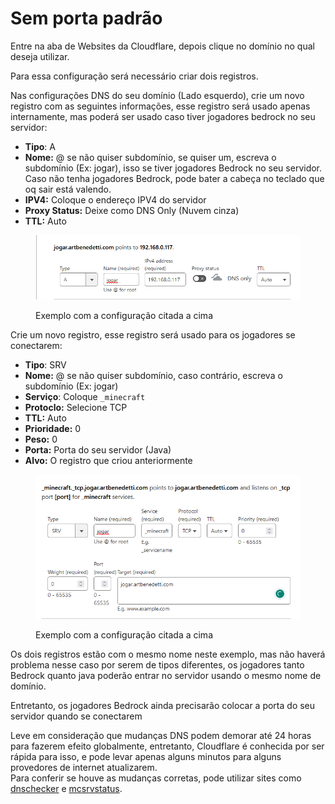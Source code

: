 # Sem porta padrão

Entre na aba de Websites da Cloudflare, depois clique no domínio no qual deseja utilizar.

Para essa configuração será necessário criar dois registros.

Nas configurações DNS do seu domínio (Lado esquerdo), crie um novo registro com as seguintes informações, esse registro será usado apenas internamente, mas poderá ser usado caso tiver jogadores bedrock no seu servidor:

* **Tipo**: A
* **Nome:** @ se não quiser subdomínio, se quiser um, escreva o subdomínio (Ex: jogar), isso se tiver jogadores Bedrock no seu servidor. Caso não tenha jogadores Bedrock, pode bater a cabeça no teclado que oq sair está valendo.
* **IPV4:** Coloque o endereço IPV4 do servidor
* **Proxy Status:** Deixe como DNS Only (Nuvem cinza)
* **TTL:** Auto

<figure><img src="../../../../.gitbook/assets/image (2) (1) (1) (1) (1).png" alt=""><figcaption><p>Exemplo com a configuração citada a cima</p></figcaption></figure>

Crie um novo registro, esse registro será usado para os jogadores se conectarem:

* **Tipo**: SRV
* **Nome:** @ se não quiser subdomínio, caso contrário, escreva o subdomínio (Ex: jogar)
* **Serviço**: Coloque `_minecraft`
* **Protoclo:** Selecione TCP
* **TTL:** Auto
* **Prioridade:** 0
* **Peso:** 0
* **Porta:** Porta do seu servidor (Java)
* **Alvo:** O registro que criou anteriormente

<figure><img src="../../../../.gitbook/assets/image (1) (1) (1) (1) (1).png" alt=""><figcaption><p>Exemplo com a configuração citada a cima</p></figcaption></figure>

Os dois registros estão com o mesmo nome neste exemplo, mas não haverá problema nesse caso por serem de tipos diferentes, os jogadores tanto Bedrock quanto java poderão entrar no servidor usando o mesmo nome de domínio.

Entretanto, os jogadores Bedrock ainda precisarão colocar a porta do seu servidor quando se conectarem

Leve em consideração que mudanças DNS podem demorar até 24 horas para fazerem efeito globalmente, entretanto, Cloudflare é conhecida por ser rápida para isso, e pode levar apenas alguns minutos para alguns provedores de internet atualizarem.\
Para conferir se houve as mudanças corretas, pode utilizar sites como [dnschecker](https://dnschecker.org/) e [mcsrvstatus](https://mcsrvstat.us/).
